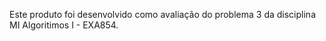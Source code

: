 Este produto foi desenvolvido como avaliação do problema 3 da disciplina MI Algoritimos I - EXA854.
